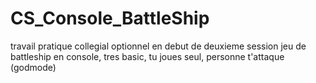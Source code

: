 # CS_Console_BattleShip
travail pratique collegial optionnel en debut de deuxieme session
jeu de battleship en console, tres basic, tu joues seul, personne t'attaque (godmode)
